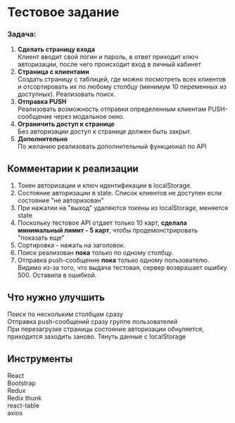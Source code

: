 # Тестовое задание 

### Задача:
1. **Сделать страницу входа**  
Клиент вводит свой логин и пароль, в ответ приходит ключ авторизации, после чего происходит вход в личный кабинет  
2. **Страница с клиентами**  
 Создать страницу с таблицей, где можно посмотреть всех клиентов и отсортировать их по любому столбцу (минимум 10 переменных из доступных). Реализовать поиск.   
3. **Отправка PUSH**  
Реализовать возможность отправки определенным клиентам PUSH-сообщение через модальное окно.  
4. **Ограничить доступ к странице**  
Без авторизации доступ к странице должен быть закрыт.   
5. **Дополнительно**  
По желанию реализовать дополнительный функционал по API  

## Комментарии к реализации
1. Токен авторизации и ключ идентификации в localStorage.  
2. Состояние авторизации в state. Список клиентов не доступен если состояние "не авторизован"  
3. При нажатии на "выход" удаляются токены из localStorage, меняется state  
4. Поскольку тестовое API отдает только 10 карт, **сделала минимальный лимит - 5 карт**, чтобы продемонстрировать "показать еще"  
5. Сортировка  - нажать на заголовок.  
6. Поиск реализован **пока** только по одному столбцу.  
7. Отправка push-сообщение **пока** только одному пользователю. Видимо из-за того, что выдача тестовая, сервер возврашает ошибку 500. Оставила в ошибкой.  

## Что нужно улучшить
Поиск по нескольким столбцам сразу    
Отправка push-сообщений сразу группе пользователей  
При перезагрузке страницы состояние авторизации обнуляется, приходится заходить заново. Тянуть данные с localStorage

## Инструменты
React  
Bootstrap  
Redux  
Redix thunk  
react-table  
axios  

